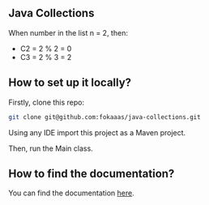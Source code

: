 ## Java Collections

When number in the list n = 2, then:
- C2 = 2 % 2 = 0
- C3 = 2 % 3 = 2

## How to set up it locally?

Firstly, clone this repo:

```bash
git clone git@github.com:fokaaas/java-collections.git
```

Using any IDE import this project as a Maven project.

Then, run the Main class.

## How to find the documentation?

You can find the documentation [here](https://fokaaas.github.io/java-collections/).